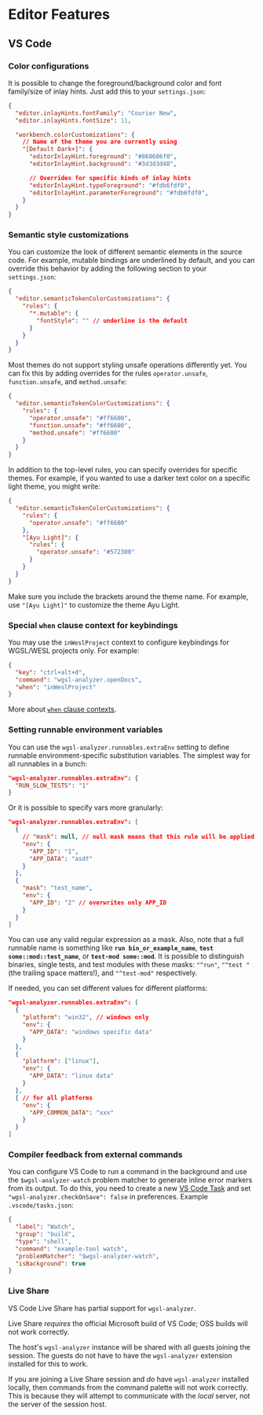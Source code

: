 # Editor Features

## VS Code

### Color configurations

It is possible to change the foreground/background color and font family/size of inlay hints.
Just add this to your `settings.json`:

```json
{
  "editor.inlayHints.fontFamily": "Courier New",
  "editor.inlayHints.fontSize": 11,

  "workbench.colorCustomizations": {
    // Name of the theme you are currently using
    "[Default Dark+]": {
      "editorInlayHint.foreground": "#868686f0",
      "editorInlayHint.background": "#3d3d3d48",

      // Overrides for specific kinds of inlay hints
      "editorInlayHint.typeForeground": "#fdb6fdf0",
      "editorInlayHint.parameterForeground": "#fdb6fdf0",
    }
  }
}
```

### Semantic style customizations

You can customize the look of different semantic elements in the source code.
For example, mutable bindings are underlined by default, and you can override this behavior by adding the following section to your `settings.json`:

```json
{
  "editor.semanticTokenColorCustomizations": {
    "rules": {
      "*.mutable": {
        "fontStyle": "" // underline is the default
      }
    }
  }
}
```

Most themes do not support styling unsafe operations differently yet.
You can fix this by adding overrides for the rules `operator.unsafe`, `function.unsafe`, and `method.unsafe`:

```json
{
  "editor.semanticTokenColorCustomizations": {
    "rules": {
      "operator.unsafe": "#ff6600",
      "function.unsafe": "#ff6600",
      "method.unsafe": "#ff6600"
    }
  }
}
```

In addition to the top-level rules, you can specify overrides for specific themes.
For example, if you wanted to use a darker text color on a specific light theme, you might write:

```json
{
  "editor.semanticTokenColorCustomizations": {
    "rules": {
      "operator.unsafe": "#ff6600"
    },
    "[Ayu Light]": {
      "rules": {
        "operator.unsafe": "#572300"
      }
    }
  }
}
```

Make sure you include the brackets around the theme name.
For example, use `"[Ayu Light]"` to customize the theme Ayu Light.

### Special `when` clause context for keybindings

You may use the `inWeslProject` context to configure keybindings for WGSL/WESL projects only.
For example:

```json
{
  "key": "ctrl+alt+d",
  "command": "wgsl-analyzer.openDocs",
  "when": "inWeslProject"
}
```

More about [`when` clause contexts](https://code.visualstudio.com/docs/getstarted/keybindings#_when-clause-contexts).

### Setting runnable environment variables

You can use the `wgsl-analyzer.runnables.extraEnv` setting to define runnable environment-specific substitution variables.
The simplest way for all runnables in a bunch:

```json
"wgsl-analyzer.runnables.extraEnv": {
  "RUN_SLOW_TESTS": "1"
}
```

Or it is possible to specify vars more granularly:

```json
"wgsl-analyzer.runnables.extraEnv": [
  {
    // "mask": null, // null mask means that this rule will be applied for all runnables
    "env": {
      "APP_ID": "1",
      "APP_DATA": "asdf"
    }
  },
  {
    "mask": "test_name",
    "env": {
      "APP_ID": "2" // overwrites only APP_ID
    }
  }
]
```

You can use any valid regular expression as a mask.
Also, note that a full runnable name is something like **`run bin_or_example_name`**, **`test some::mod::test_name`**, or **`test-mod some::mod`**.
It is possible to distinguish binaries, single tests, and test modules with these masks: `"^run"`, `"^test "` (the trailing space matters!), and `"^test-mod"` respectively.

If needed, you can set different values for different platforms:

```json
"wgsl-analyzer.runnables.extraEnv": [
  {
    "platform": "win32", // windows only
    "env": {
      "APP_DATA": "windows specific data"
    }
  },
  {
    "platform": ["linux"],
    "env": {
      "APP_DATA": "linux data"
    }
  },
  { // for all platforms
    "env": {
      "APP_COMMON_DATA": "xxx"
    }
  }
]
```

### Compiler feedback from external commands

You can configure VS Code to run a command in the background and use the `$wgsl-analyzer-watch` problem matcher to generate inline error markers from its output.
To do this, you need to create a new [VS Code Task](https://code.visualstudio.com/docs/editor/tasks) and set `"wgsl-analyzer.checkOnSave": false` in preferences.
Example `.vscode/tasks.json`:

```json
{
  "label": "Watch",
  "group": "build",
  "type": "shell",
  "command": "example-tool watch",
  "problemMatcher": "$wgsl-analyzer-watch",
  "isBackground": true
}
```

### Live Share

VS Code Live Share has partial support for `wgsl-analyzer`.

Live Share *requires* the official Microsoft build of VS Code; OSS builds will not work correctly.

The host's `wgsl-analyzer` instance will be shared with all guests joining the session.
The guests do not have to have the `wgsl-analyzer` extension installed for this to work.

If you are joining a Live Share session and *do* have `wgsl-analyzer` installed locally, then commands from the command palette will not work correctly.
This is because they will attempt to communicate with the *local* server, not the server of the session host.
